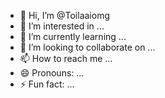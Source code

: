 - 👋 Hi, I’m @Toilaaiomg
- 👀 I’m interested in ...
- 🌱 I’m currently learning ...
- 💞️ I’m looking to collaborate on ...
- 📫 How to reach me ...
- 😄 Pronouns: ...
- ⚡ Fun fact: ...

<!---
Toilaaiomg/Toilaaiomg is a ✨ special ✨ repository because its `README.md` (this file) appears on your GitHub profile.
You can click the Preview link to take a look at your changes.
--->

